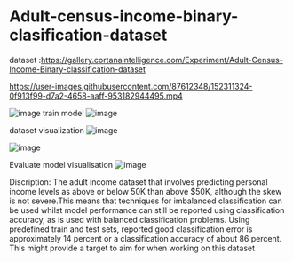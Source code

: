 # Adult-census-income-binary-clasification-dataset
dataset :https://gallery.cortanaintelligence.com/Experiment/Adult-Census-Income-Binary-classification-dataset


https://user-images.githubusercontent.com/87612348/152311324-0f913f99-d7a2-4658-aaff-953182944495.mp4




![image](https://user-images.githubusercontent.com/87612348/152281543-6ea40218-fab8-4d6a-8dfc-12d3be031af6.png)
train model
![image](https://user-images.githubusercontent.com/87612348/152281776-9422c515-4362-4fc5-8f9d-5e7c23769bea.png)

dataset visualization
![image](https://user-images.githubusercontent.com/87612348/152282070-10bfd741-e3a8-4c5e-a125-3a83632288b1.png)

![image](https://user-images.githubusercontent.com/87612348/152281913-da81bfae-633b-48bf-91a3-481a372ffe59.png)

Evaluate model visualisation 
![image](https://user-images.githubusercontent.com/87612348/152282272-a40b0aa2-5350-4060-9e42-fb9593c03cb8.png)


Discription:
   The adult income dataset that involves predicting personal income levels as above or below 50K than above $50K, although the skew is not severe.This means that techniques for imbalanced classification can be used whilst model performance can still be reported using classification accuracy, as is used with balanced classification problems.
    Using predefined train and test sets, reported good classification error is approximately 14 percent or a classification accuracy of about 86 percent. This might provide a target to aim for when working on this dataset
    

